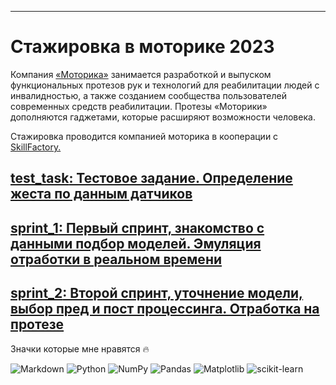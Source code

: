 ***
# Стажировка в моторике 2023

Компания [«Моторика»](https://motorica.org/company) занимается разработкой и выпуском функциональных протезов рук и технологий для реабилитации людей с инвалидностью, а также созданием сообщества пользователей современных средств реабилитации. Протезы «Моторики» дополняются гаджетами, которые расширяют возможности человека.

Стажировка проводится компанией моторика в кооперации с [SkillFactory.](https://skillfactory.ru/)


## [**test_task**: Тестовое задание. Определение жеста по данным датчиков](https://github.com/hoittoken/Python/tree/master/Py/Projects/progect_motorica/test_task)

## [**sprint_1**: Первый спринт, знакомство с данными подбор моделей. Эмуляция отработки в реальном времени](https://github.com/hoittoken/Python/tree/198db46d80566745836abb96cb576dbca0f1279c/Py/Projects/progect_motorica/Sprint%201)

## [**sprint_2**: Второй спринт, уточнение модели, выбор пред и пост процессинга. Отработка на протезе](https://github.com/hoittoken/Python/tree/master/Py/Projects/progect_motorica/Sprint%202#0-содержание)


Значки которые мне нравятся 🔥 

![Markdown](https://img.shields.io/badge/markdown-%23000000.svg?style=for-the-badge&logo=markdown&logoColor=white)
![Python](https://img.shields.io/badge/python-3670A0?style=for-the-badge&logo=python&logoColor=ffdd54)
 ![NumPy](https://img.shields.io/badge/numpy-%23013243.svg?style=for-the-badge&logo=numpy&logoColor=white)
![Pandas](https://img.shields.io/badge/pandas-%23150458.svg?style=for-the-badge&logo=pandas&logoColor=white)
![Matplotlib](https://img.shields.io/badge/Matplotlib-%23ffffff.svg?style=for-the-badge&logo=Matplotlib&logoColor=black)
![scikit-learn](https://img.shields.io/badge/scikit--learn-%23F7931E.svg?style=for-the-badge&logo=scikit-learn&logoColor=white)
